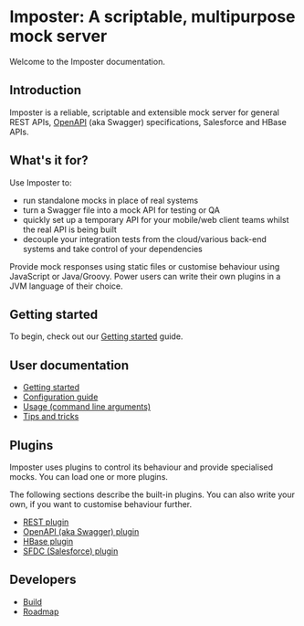 # Imposter: A scriptable, multipurpose mock server

Welcome to the Imposter documentation.

## Introduction

Imposter is a reliable, scriptable and extensible mock server for general REST APIs, [OpenAPI](https://github.com/OAI/OpenAPI-Specification) (aka Swagger) specifications, Salesforce and HBase APIs.

## What's it for?

Use Imposter to:

* run standalone mocks in place of real systems
* turn a Swagger file into a mock API for testing or QA
* quickly set up a temporary API for your mobile/web client teams whilst the real API is being built
* decouple your integration tests from the cloud/various back-end systems and take control of your dependencies

Provide mock responses using static files or customise behaviour using JavaScript or Java/Groovy. Power users can write their own plugins in a JVM language of their choice.

## Getting started

To begin, check out our [Getting started](getting_started.md) guide.

## User documentation

* [Getting started](getting_started.md)
* [Configuration guide](configuration.md)
* [Usage (command line arguments)](usage.md)
* [Tips and tricks](tips_tricks.md)

## Plugins

Imposter uses plugins to control its behaviour and provide specialised mocks. You can load one or more plugins.

The following sections describe the built-in plugins. You can also write your own, if you want to customise behaviour further.

* [REST plugin](rest_plugin.md)
* [OpenAPI (aka Swagger) plugin](openapi_plugin.md)
* [HBase plugin](hbase_plugin.md)
* [SFDC (Salesforce) plugin](sfdc_plugin.md)

## Developers

* [Build](build.md)
* [Roadmap](roadmap.md)
